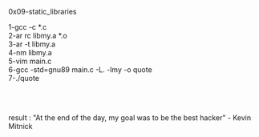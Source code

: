 0x09-static_libraries

1-gcc -c *.c <br>
2-ar rc libmy.a *.o <br>
3-ar -t libmy.a <br>
4-nm libmy.a <br>
5-vim main.c <br>
6-gcc -std=gnu89 main.c -L. -lmy -o quote <br>
7-./quote <br>

<br><br>

result : "At the end of the day, my goal was to be the best hacker"
	- Kevin Mitnick

